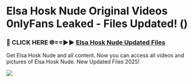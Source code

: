 # Elsa Hosk Nude Original Videos 0nlyFans Leaked - Files Updated! ()

<h3>🔴 CLICK HERE 🌐==►► <a href="https://tinyurl.com/2p9ay9w9" rel="nofollow">Elsa Hosk Nude Updated Files</a></h3>

Get Elsa Hosk Nude and all content. Now you can access all videos and pictures of Elsa Hosk Nude. New Updated Files 2025!

[![](https://i.imgur.com/KQgVmj3.gif)](https://tinyurl.com/2p9ay9w9)
